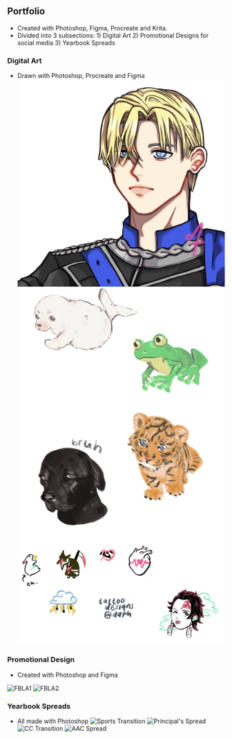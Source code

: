 ## Portfolio
- Created with Photoshop, Figma, Procreate and Krita.
- Divided into 3 subsections: 1) Digital Art 2) Promotional Designs for social media 3) Yearbook Spreads

### Digital Art
- Drawn with Photoshop, Procreate and Figma
![Dimitri](https://github.com/daphnetian/daphnetian/blob/images/dimitri.jpg?raw=true)
![Animals](https://github.com/daphnetian/daphnetian/blob/main/animals.png?raw=true)
![Tattoo Designs](https://github.com/daphnetian/daphnetian/blob/main/tattoodesigns01.png?raw=true)
### Promotional Design
- Created with Photoshop and Figma

![FBLA1](https://github.com/daphnetian/daphnetian/blob/main/FBLANewYearP1%20(1).psd?raw=true)
![FBLA2](https://github.com/daphnetian/daphnetian/blob/main/FBLANewYearP2%20(1).psd?raw=true)
### Yearbook Spreads
- All made with Photoshop
![Sports Transition](https://github.com/daphnetian/daphnetian/blob/main/Sports%20Transition.jpg?raw=true)
![Principal's Spread](https://github.com/daphnetian/daphnetian/blob/main/Principal's%20spread%20DPS%208.5x11.jpg?raw=true)
![CC Transition](https://github.com/daphnetian/daphnetian/blob/main/Clubs%20and%20Councils%20Transition.jpg?raw=true)
![AAC Spread](https://github.com/daphnetian/daphnetian/blob/main/AAC%20-%20yearbook.jpg?raw=true)
